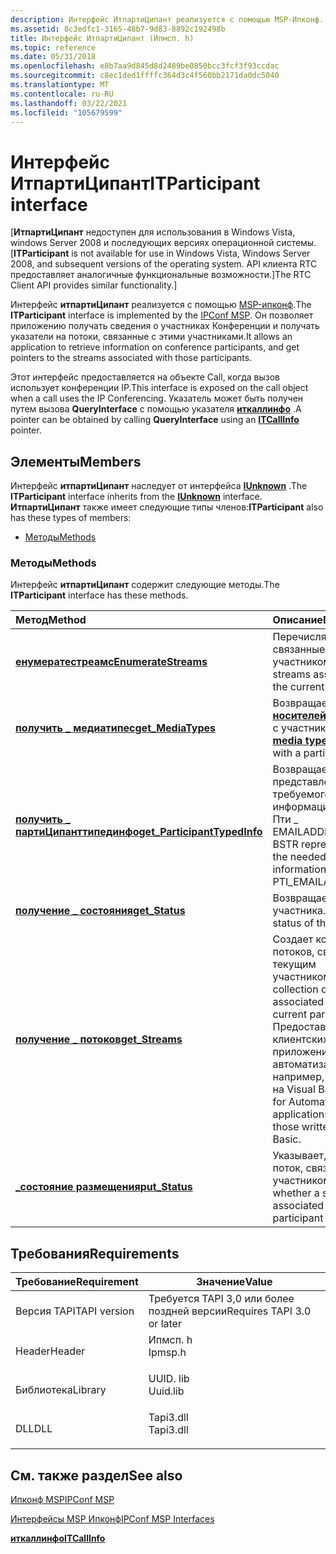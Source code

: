 ```yaml
---
description: Интерфейс ИтпартиЦипант реализуется с помощью MSP-Ипконф. Он позволяет приложению получать сведения о участниках Конференции и получать указатели на потоки, связанные с этими участниками.
ms.assetid: 8c3edfc1-3165-48b7-9d83-8892c192498b
title: Интерфейс ИтпартиЦипант (Ипмсп. h)
ms.topic: reference
ms.date: 05/31/2018
ms.openlocfilehash: e8b7aa9d845d8d2489be0850bcc3fcf3f93ccdac
ms.sourcegitcommit: c8ec1ded1ffffc364d3c4f560bb2171da0dc5040
ms.translationtype: MT
ms.contentlocale: ru-RU
ms.lasthandoff: 03/22/2021
ms.locfileid: "105679599"
---
```

# <a name="itparticipant-interface"></a><span data-ttu-id="0cbb0-104">Интерфейс ИтпартиЦипант</span><span class="sxs-lookup"><span data-stu-id="0cbb0-104">ITParticipant interface</span></span>

<span data-ttu-id="0cbb0-105">\[**ИтпартиЦипант** недоступен для использования в Windows Vista, windows Server 2008 и последующих версиях операционной системы.</span><span class="sxs-lookup"><span data-stu-id="0cbb0-105">\[**ITParticipant** is not available for use in Windows Vista, Windows Server 2008, and subsequent versions of the operating system.</span></span> <span data-ttu-id="0cbb0-106">API клиента RTC предоставляет аналогичные функциональные возможности.\]</span><span class="sxs-lookup"><span data-stu-id="0cbb0-106">The RTC Client API provides similar functionality.\]</span></span>

<span data-ttu-id="0cbb0-107">Интерфейс **итпартиЦипант** реализуется с помощью [MSP-ипконф](ipconf-msp.md).</span><span class="sxs-lookup"><span data-stu-id="0cbb0-107">The **ITParticipant** interface is implemented by the [IPConf MSP](ipconf-msp.md).</span></span> <span data-ttu-id="0cbb0-108">Он позволяет приложению получать сведения о участниках Конференции и получать указатели на потоки, связанные с этими участниками.</span><span class="sxs-lookup"><span data-stu-id="0cbb0-108">It allows an application to retrieve information on conference participants, and get pointers to the streams associated with those participants.</span></span>

<span data-ttu-id="0cbb0-109">Этот интерфейс предоставляется на объекте Call, когда вызов использует конференции IP.</span><span class="sxs-lookup"><span data-stu-id="0cbb0-109">This interface is exposed on the call object when a call uses the IP Conferencing.</span></span> <span data-ttu-id="0cbb0-110">Указатель может быть получен путем вызова **QueryInterface** с помощью указателя [**иткаллинфо**](/windows/desktop/api/tapi3if/nn-tapi3if-itcallinfo) .</span><span class="sxs-lookup"><span data-stu-id="0cbb0-110">A pointer can be obtained by calling **QueryInterface** using an [**ITCallInfo**](/windows/desktop/api/tapi3if/nn-tapi3if-itcallinfo) pointer.</span></span>

## <a name="members"></a><span data-ttu-id="0cbb0-111">Элементы</span><span class="sxs-lookup"><span data-stu-id="0cbb0-111">Members</span></span>

<span data-ttu-id="0cbb0-112">Интерфейс **итпартиЦипант** наследует от интерфейса [**IUnknown**](/windows/desktop/api/unknwn/nn-unknwn-iunknown) .</span><span class="sxs-lookup"><span data-stu-id="0cbb0-112">The **ITParticipant** interface inherits from the [**IUnknown**](/windows/desktop/api/unknwn/nn-unknwn-iunknown) interface.</span></span> <span data-ttu-id="0cbb0-113">**ИтпартиЦипант** также имеет следующие типы членов:</span><span class="sxs-lookup"><span data-stu-id="0cbb0-113">**ITParticipant** also has these types of members:</span></span>

-   [<span data-ttu-id="0cbb0-114">Методы</span><span class="sxs-lookup"><span data-stu-id="0cbb0-114">Methods</span></span>](#methods)

### <a name="methods"></a><span data-ttu-id="0cbb0-115">Методы</span><span class="sxs-lookup"><span data-stu-id="0cbb0-115">Methods</span></span>

<span data-ttu-id="0cbb0-116">Интерфейс **итпартиЦипант** содержит следующие методы.</span><span class="sxs-lookup"><span data-stu-id="0cbb0-116">The **ITParticipant** interface has these methods.</span></span>



| <span data-ttu-id="0cbb0-117">Метод</span><span class="sxs-lookup"><span data-stu-id="0cbb0-117">Method</span></span>                                                                      | <span data-ttu-id="0cbb0-118">Описание</span><span class="sxs-lookup"><span data-stu-id="0cbb0-118">Description</span></span>                                                                                                                                                             |
|:----------------------------------------------------------------------------|:------------------------------------------------------------------------------------------------------------------------------------------------------------------------|
| [<span data-ttu-id="0cbb0-119">**енумератестреамс**</span><span class="sxs-lookup"><span data-stu-id="0cbb0-119">**EnumerateStreams**</span></span>](itparticipant-enumeratestreams.md)                  | <span data-ttu-id="0cbb0-120">Перечисляет потоки, связанные с текущим участником.</span><span class="sxs-lookup"><span data-stu-id="0cbb0-120">Enumerates streams associated with the current participant.</span></span><br/>                                                                                                  |
| [<span data-ttu-id="0cbb0-121">**получить \_ медиатипес**</span><span class="sxs-lookup"><span data-stu-id="0cbb0-121">**get\_MediaTypes**</span></span>](itparticipant-get-mediatypes.md)                     | <span data-ttu-id="0cbb0-122">Возвращает [**типы носителей**](tapimediatype--constants.md) , связанные с участником.</span><span class="sxs-lookup"><span data-stu-id="0cbb0-122">Gets the [**media types**](tapimediatype--constants.md) associated with a participant.</span></span><br/>                                                                      |
| [<span data-ttu-id="0cbb0-123">**получить \_ партиЦипанттипединфо**</span><span class="sxs-lookup"><span data-stu-id="0cbb0-123">**get\_ParticipantTypedInfo**</span></span>](itparticipant-get-participanttypedinfo.md) | <span data-ttu-id="0cbb0-124">Возвращает представление BSTR требуемого типа информации, например Пти \_ EMAILADDRESS.</span><span class="sxs-lookup"><span data-stu-id="0cbb0-124">Gets a BSTR representation of the needed type of information, such as PTI\_EMAILADDRESS.</span></span><br/>                                                                     |
| [<span data-ttu-id="0cbb0-125">**получение \_ состояния**</span><span class="sxs-lookup"><span data-stu-id="0cbb0-125">**get\_Status**</span></span>](itparticipant-get-status.md)                             | <span data-ttu-id="0cbb0-126">Возвращает состояние участника.</span><span class="sxs-lookup"><span data-stu-id="0cbb0-126">Gets the status of the participant.</span></span><br/>                                                                                                                          |
| [<span data-ttu-id="0cbb0-127">**получение \_ потоков**</span><span class="sxs-lookup"><span data-stu-id="0cbb0-127">**get\_Streams**</span></span>](itparticipant-get-streams.md)                           | <span data-ttu-id="0cbb0-128">Создает коллекцию потоков, связанных с текущим участником.</span><span class="sxs-lookup"><span data-stu-id="0cbb0-128">Creates a collection of streams associated with the current participant.</span></span> <span data-ttu-id="0cbb0-129">Предоставляется для клиентских приложений автоматизации, например, написанных на Visual Basic.</span><span class="sxs-lookup"><span data-stu-id="0cbb0-129">Provided for Automation client applications, such as those written in Visual Basic.</span></span><br/> |
| [<span data-ttu-id="0cbb0-130">**\_состояние размещения**</span><span class="sxs-lookup"><span data-stu-id="0cbb0-130">**put\_Status**</span></span>](itparticipant-put-status.md)                             | <span data-ttu-id="0cbb0-131">Указывает, включен ли поток, связанный с участником.</span><span class="sxs-lookup"><span data-stu-id="0cbb0-131">Sets whether a stream associated with the participant is enabled.</span></span><br/>                                                                                            |



 

## <a name="requirements"></a><span data-ttu-id="0cbb0-132">Требования</span><span class="sxs-lookup"><span data-stu-id="0cbb0-132">Requirements</span></span>



| <span data-ttu-id="0cbb0-133">Требование</span><span class="sxs-lookup"><span data-stu-id="0cbb0-133">Requirement</span></span> | <span data-ttu-id="0cbb0-134">Значение</span><span class="sxs-lookup"><span data-stu-id="0cbb0-134">Value</span></span> |
|-------------------------|--------------------------------------------------------------------------------------|
| <span data-ttu-id="0cbb0-135">Версия TAPI</span><span class="sxs-lookup"><span data-stu-id="0cbb0-135">TAPI version</span></span><br/> | <span data-ttu-id="0cbb0-136">Требуется TAPI 3,0 или более поздней версии</span><span class="sxs-lookup"><span data-stu-id="0cbb0-136">Requires TAPI 3.0 or later</span></span><br/>                                                |
| <span data-ttu-id="0cbb0-137">Header</span><span class="sxs-lookup"><span data-stu-id="0cbb0-137">Header</span></span><br/>       | <dl> <span data-ttu-id="0cbb0-138"><dt>Ипмсп. h</dt></span><span class="sxs-lookup"><span data-stu-id="0cbb0-138"><dt>Ipmsp.h</dt></span></span> </dl>   |
| <span data-ttu-id="0cbb0-139">Библиотека</span><span class="sxs-lookup"><span data-stu-id="0cbb0-139">Library</span></span><br/>      | <dl> <span data-ttu-id="0cbb0-140"><dt>UUID. lib</dt></span><span class="sxs-lookup"><span data-stu-id="0cbb0-140"><dt>Uuid.lib</dt></span></span> </dl>  |
| <span data-ttu-id="0cbb0-141">DLL</span><span class="sxs-lookup"><span data-stu-id="0cbb0-141">DLL</span></span><br/>          | <dl> <span data-ttu-id="0cbb0-142"><dt>Tapi3.dll</dt></span><span class="sxs-lookup"><span data-stu-id="0cbb0-142"><dt>Tapi3.dll</dt></span></span> </dl> |



## <a name="see-also"></a><span data-ttu-id="0cbb0-143">См. также раздел</span><span class="sxs-lookup"><span data-stu-id="0cbb0-143">See also</span></span>

<dl> <dt>

[<span data-ttu-id="0cbb0-144">Ипконф MSP</span><span class="sxs-lookup"><span data-stu-id="0cbb0-144">IPConf MSP</span></span>](ipconf-msp.md)
</dt> <dt>

[<span data-ttu-id="0cbb0-145">Интерфейсы MSP Ипконф</span><span class="sxs-lookup"><span data-stu-id="0cbb0-145">IPConf MSP Interfaces</span></span>](ipconf-msp-interfaces.md)
</dt> <dt>

[<span data-ttu-id="0cbb0-146">**иткаллинфо**</span><span class="sxs-lookup"><span data-stu-id="0cbb0-146">**ITCallInfo**</span></span>](/windows/desktop/api/tapi3if/nn-tapi3if-itcallinfo)
</dt> </dl>

 

